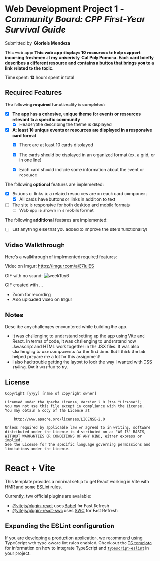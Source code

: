 # Web Development Project 1 - *Community Board: CPP First-Year Survival Guide*

Submitted by: **Gloriele Mendoza**

This web app: **This web app displays 10 resources to help support incoming freshmen at my univeristy, Cal Poly Pomona. Each card briefly describes a different resource and contains a button
that brings you to a link related to the topic.**

Time spent: **10** hours spent in total

## Required Features

The following **required** functionality is completed:

- [X] **The app has a cohesive, unique theme for events or resources relevant to a specific community**
  - [X] Header/title describing the theme is displayed
- [X] **At least 10 unique events or resources are displayed in a responsive card format**
  - [X] There are at least 10 cards displayed 
  - [X] The cards should be displayed in an organized format (ex. a grid, or in one line)
  - [X] Each card should include some information about the event or resource


The following **optional** features are implemented:

- [X] Buttons or links to a related resources are on each card component
  - [X] All cards have buttons or links in addition to text
- [ ] The site is responsive for both desktop and mobile formats
  - [ ] Web app is shown in a mobile format

The following **additional** features are implemented:

* [ ] List anything else that you added to improve the site's functionality!

## Video Walkthrough

Here's a walkthrough of implemented required features:

Video on Imgur: 
https://imgur.com/a/E7luiES

GIF with no sound:
![week1try6](https://github.com/user-attachments/assets/3818e42c-638d-405e-b30c-8e24fa77d2b4)


<!-- <img src='https://imgur.com/a/E7luiES' title='Week 1 Project: Community Board Video Walkthrough' width='' alt='Video Walkthrough' /> -->

<!-- Replace this with w![week1try6](https://github.com/user-attachments/assets/8b566beb-7045-42bb-8f48-ac31fb7856bd)
hatever GIF tool you used! -->
GIF created with ...  

- Zoom for recording
- Also uploaded video on Imgur
  
<!-- Recommended tools:
[Kap](https://getkap.co/) for macOS
[ScreenToGif](https://www.screentogif.com/) for Windows
[peek](https://github.com/phw/peek) for Linux. -->

## Notes

Describe any challenges encountered while building the app.
- It was challenging to understand setting up the app using Vite and React. In terms of code, it was challenging to understand how Javascript and HTML work together 
in the JSX files. It was also challenging to use components for the first time. But I think the lab helped prepare me a lot for this assignment!
- I also had trouble getting the layout to look the way I wanted with CSS styling. But it was fun to try.

## License

    Copyright [yyyy] [name of copyright owner]

    Licensed under the Apache License, Version 2.0 (the "License");
    you may not use this file except in compliance with the License.
    You may obtain a copy of the License at

        http://www.apache.org/licenses/LICENSE-2.0

    Unless required by applicable law or agreed to in writing, software
    distributed under the License is distributed on an "AS IS" BASIS,
    WITHOUT WARRANTIES OR CONDITIONS OF ANY KIND, either express or implied.
    See the License for the specific language governing permissions and
    limitations under the License.


# React + Vite

This template provides a minimal setup to get React working in Vite with HMR and some ESLint rules.

Currently, two official plugins are available:

- [@vitejs/plugin-react](https://github.com/vitejs/vite-plugin-react/blob/main/packages/plugin-react) uses [Babel](https://babeljs.io/) for Fast Refresh
- [@vitejs/plugin-react-swc](https://github.com/vitejs/vite-plugin-react/blob/main/packages/plugin-react-swc) uses [SWC](https://swc.rs/) for Fast Refresh

## Expanding the ESLint configuration

If you are developing a production application, we recommend using TypeScript with type-aware lint rules enabled. Check out the [TS template](https://github.com/vitejs/vite/tree/main/packages/create-vite/template-react-ts) for information on how to integrate TypeScript and [`typescript-eslint`](https://typescript-eslint.io) in your project.
